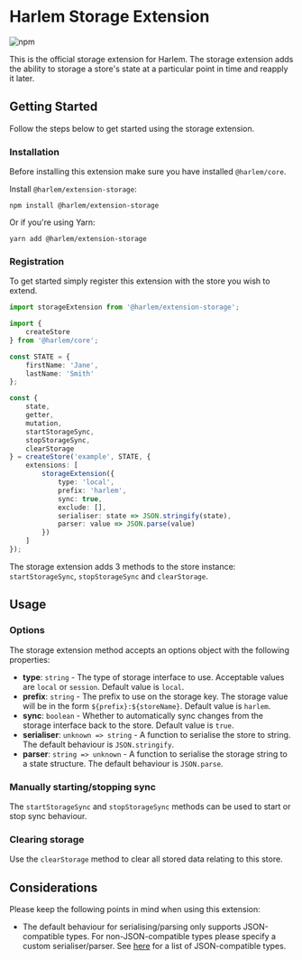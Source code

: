 # Harlem Storage Extension

![npm](https://img.shields.io/npm/v/@harlem/extension-storage)

This is the official storage extension for Harlem. The storage extension adds the ability to storage a store's state at a particular point in time and reapply it later. 

## Getting Started

Follow the steps below to get started using the storage extension.

### Installation

Before installing this extension make sure you have installed `@harlem/core`.

Install `@harlem/extension-storage`:
```
npm install @harlem/extension-storage
```
Or if you're using Yarn:
```
yarn add @harlem/extension-storage
```

### Registration

To get started simply register this extension with the store you wish to extend.

```typescript
import storageExtension from '@harlem/extension-storage';

import {
    createStore
} from '@harlem/core';

const STATE = {
    firstName: 'Jane',
    lastName: 'Smith'
};

const {
    state,
    getter,
    mutation,
    startStorageSync,
    stopStorageSync,
    clearStorage
} = createStore('example', STATE, {
    extensions: [
        storageExtension({
            type: 'local',
            prefix: 'harlem',
            sync: true,
            exclude: [],
            serialiser: state => JSON.stringify(state),
            parser: value => JSON.parse(value)
        })
    ]
});
```

The storage extension adds 3 methods to the store instance: `startStorageSync`, `stopStorageSync` and `clearStorage`.


## Usage

### Options
The storage extension method accepts an options object with the following properties:
- **type**: `string` - The type of storage interface to use. Acceptable values are `local` or `session`. Default value is `local`.
- **prefix**: `string` - The prefix to use on the storage key. The storage value will be in the form `${prefix}:${storeName}`. Default value is `harlem`.
- **sync**: `boolean` - Whether to automatically sync changes from the storage interface back to the store. Default value is `true`.
- **serialiser**: `unknown => string` - A function to serialise the store to string. The default behaviour is `JSON.stringify`.
- **parser**: `string => unknown` - A function to serialise the storage string to a state structure. The default behaviour is `JSON.parse`.

### Manually starting/stopping sync
The `startStorageSync` and `stopStorageSync` methods can be used to start or stop sync behaviour.


### Clearing storage
Use the `clearStorage` method to clear all stored data relating to this store.


## Considerations
Please keep the following points in mind when using this extension:

- The default behaviour for serialising/parsing only supports JSON-compatible types. For non-JSON-compatible types please specify a custom serialiser/parser. See [here](https://developer.mozilla.org/en-US/docs/Web/JavaScript/Reference/Global_Objects/JSON/stringify#description) for a list of JSON-compatible types.